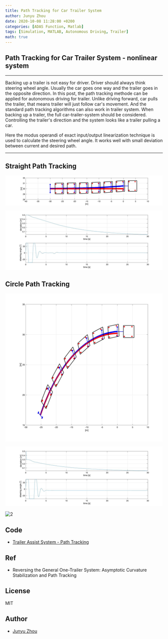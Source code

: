 ```yaml
---
title: Path Tracking for Car Trailer System
author: Junyu Zhou
date: 2020-10-08 11:28:00 +0200
categories: [ADAS Function, Matlab]
tags: [Simulation, MATLAB, Autonomous Driving, Trailer]
math: true
---
```



## Path Tracking for Car Trailer System - nonlinear system

---
Backing up a trailer is not easy for driver. Driver should always think steering wheel angle.
Usually the car goes one way and the trailer goes in the opposite direction.
In this post, the path tracking methode can be applied for autonomous driving for trailer.
Unlike driving forward, car pulls the trailer, that means trailer will just follow car's movement.
And the standard path tracking algorithms can also work in trailer system.
When backing up a trailer, the full car-trailer-system should be considered.
Controlling the trailer's direction and the system looks like a trailer pulling a car.


Here the modus operandi of exact input/output linearization technique is used to calculate the steering wheel angle.
It works well with small deviation between current and desired path.

---

## Straight Path Tracking
![2](/Animation/PathTracking/Demo_Straight.jpg)

![2](/Animation/PathTracking/Deviation_Straight.jpg)


## Circle Path Tracking
![2](/Animation/PathTracking/Demo_Circle.jpg)

![2](/Animation/PathTracking/Deviation_Circle.jpg)

![2](/Animation/PathTracking/CircleTracking.gif)


## Code
- [Trailer Assist System - Path Tracking](https://github.com/jingtian123qwe/ADAS_Functions_MATLAB/tree/master/PathTracking)


## Ref

- Reversing the General One-Trailer System: Asymptotic Curvature Stabilization and Path Tracking

## License

MIT

## Author

- [Junyu Zhou](https://github.com/jingtian123qwe/)
	
